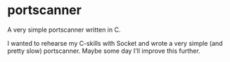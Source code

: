 # portscanner
A very simple portscanner written in C.

I wanted to rehearse my C-skills with Socket and wrote a very simple (and pretty slow) portscanner.
Maybe some day I'll improve this further.
